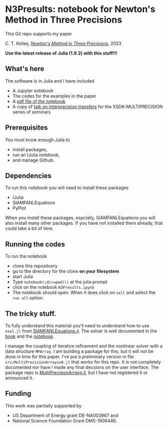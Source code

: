 # N3Presults: notebook for Newton's Method in Three Precisions
This Git repo supports my paper 

C. T. Kelley, [_Newton's Method in Three Precisions_](https://arxiv.org/abs/2307.16051), 2023

__Use the latest release of Julia (1.9.2) with this stuff!!!__ 

## What's here

The software is in Julia and I have included 
  - A Jupyter notebook
  - The codes for the examples in the paper
  - A [pdf file of the notebook](N3Presults.pdf)
  - A copy of [talk on interprecision transfers](MPArrays_XSDK-MULTIPRECISION_June_15.pdf) for the XSDK-MULTIPRECISION series of seminars

## Prerequisites
You must know enough Julia to 
- install packages,
- run an IJulia notebook,
- and manage Github.

## Dependencies  
To run this notebook you will need to install these packages
- IJulia
- SIAMFANLEquations
- PyPlot

When you install these packages, espcially, SIAMFANLEquations you will also install many other packages. If you have not installed them already, that could take a bit of time.

## Running the codes
To run the notebook 

- clone this repositoory
- go to the directory for the clone __on your filesystem__
- start Julia
- Type ```notebook(;dir=pwd())``` at the julia prompt
- click on the notebook ```N3Presults.ipynb```
- The notebook should open. When it does click on ```cell``` and select the ```run all``` option.

## The tricky stuff.
To fully understand this material you'll need to understand how to use ```nsol.jl``` from [SIAMFANLEquations.jl](https://github.com/ctkelley/SIAMFANLEquations.jl). The solver is well documented in the 
[book](https://my.siam.org/Store/Product/viewproduct/?ProductId=44313635) and the 
[notebook](https://github.com/ctkelley/NotebookSIAMFANL).

I manage the coupling of iterative refinement and the nonlinear solver with a data structure ```MPArray```. I am building a package for this, but it will not be done in time for this paper. I've put a preliminary version in file ```src/MultiPrecisionArraysv0.jl``` that works for this repo. It is not completely documented nor have I made any final decsions on the user interface. The package repo is [MultiPrecisionArrays.jl](https://github.com/ctkelley/MultiPrecisionArrays.jl), but I have not registered it or announced it.

## Funding
This work was partially supported by
- US Department of Energy grant DE-NA003967 and
- National Science Foundation Grant DMS-1906446.

